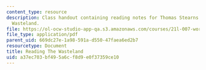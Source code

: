 ```yaml
---
content_type: resource
description: Class handout containing reading notes for Thomas Stearns Eliot's The
  Wasteland.
file: https://ol-ocw-studio-app-qa.s3.amazonaws.com/courses/21l-007-world-literatures-travel-writing-fall-2008/a37ec703bf495a6cf8d9e0f37359ce10_read_the_wastela.pdf
file_type: application/pdf
parent_uid: 669dc27e-1a98-591a-d550-47faea6ed2b7
resourcetype: Document
title: Reading The Wasteland
uid: a37ec703-bf49-5a6c-f8d9-e0f37359ce10
---
```

